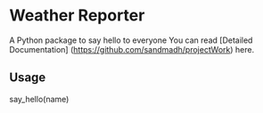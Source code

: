 # Weather Reporter

A Python package to say hello to everyone
You can read [Detailed Documentation] (https://github.com/sandmadh/projectWork) here.

## Usage

say_hello(name)


